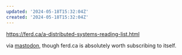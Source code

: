 ```yaml
---
updated: '2024-05-18T15:32:04Z'
created: '2024-05-18T15:32:04Z'
---
```

https://ferd.ca/a-distributed-systems-reading-list.html

via [mastodon](https://elk.zone/hachyderm.io/@gvwilson@mastodon.social/112462681959958737), though ferd.ca is absolutely worth subscribing to itself.